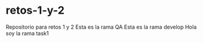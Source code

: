 # retos-1-y-2
Repositorio para retos 1 y 2
Esta es la rama QA
Esta es la rama develop
Hola soy la rama task1
